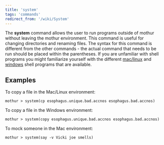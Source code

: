 ```yaml
---
title: 'system'
tags: 'commands'
redirect_from: '/wiki/System'
---
```

The **system** command allows the user to run programs
outside of mothur without leaving the mothur environment. This command
is useful for changing directories and renaming files. The syntax for
this command is different from the other commands - the actual command
that needs to be run should be placed within the parentheses. If you are
unfamiliar with shell programs you might familiarize yourself with the
different [ mac/linux](https://en.wikipedia.org/wiki/List_of_Unix_commands) and [
windows](https://en.wikipedia.org/wiki/List_of_DOS_commands) shell programs that are
available.

## Examples

To copy a file in the Mac/Linux environment:

    mothur > system(cp esophagus.unique.bad.accnos esophagus.bad.accnos)

To copy a file in the Windows environment:

    mothur > system(copy esophagus.unique.bad.accnos esophagus.bad.accnos)

To mock someone in the Mac environment:

    mothur > system(say -v Vicki joe smells)
